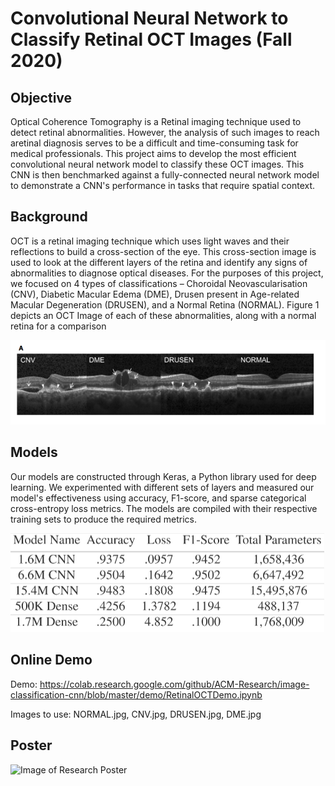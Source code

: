 # Convolutional Neural Network to Classify Retinal OCT Images (Fall 2020)
## Objective
Optical Coherence Tomography is a Retinal imaging technique used to detect retinal abnormalities. However, the analysis of such images to reach aretinal diagnosis serves to be a difficult and time-consuming task for medical professionals. This project aims to develop the most efficient convolutional neural network model to classify these OCT images. This CNN is then benchmarked against a fully-connected neural network model to demonstrate a CNN's performance in tasks that require spatial context.

## Background
OCT is a retinal imaging technique which uses light waves and their reflections to build a cross-section of the eye. This cross-section image is used to look at the different layers of the retina and identify any signs of abnormalities to diagnose optical diseases. For the purposes of this project, we focused on 4 types of classifications – Choroidal Neovascularisation (CNV), Diabetic Macular Edema (DME), Drusen present in Age-related Macular Degeneration (DRUSEN), and a Normal Retina (NORMAL). Figure 1 depicts an OCT Image of each of these abnormalities, along with a normal retina for a comparison

![OCT Image Example](./OCT_Image_Example.png)

## Models
Our models are constructed through Keras, a Python library used for deep learning. We experimented with different sets of layers and measured our model's effectiveness using accuracy, F1-score, and sparse categorical cross-entropy loss metrics. The models are compiled with their respective training sets to produce the required metrics.

![Model Data](./Model_Data.png)

## Online Demo
Demo: https://colab.research.google.com/github/ACM-Research/image-classification-cnn/blob/master/demo/RetinalOCTDemo.ipynb

Images to use: NORMAL.jpg, CNV.jpg, DRUSEN.jpg, DME.jpg

## Poster
![Image of Research Poster](./Poster.jpg)

